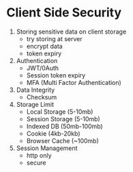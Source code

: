 # Client Side Security

1. Storing sensitive data on client storage
   - try storing at server
   - encrypt data
   - token expiry
2. Authentication
   - JWT/0Auth
   - Session token expiry
   - MFA (Multi Factor Authentication)
3. Data Integrity
   - Checksum
4. Storage Limit
   - Local Storage (5-10mb)
   - Session Storage (5-10mb)
   - Indexed DB (50mb-100mb)
   - Cookie (4kb-20kb)
   - Browser Cache (~100mb)
5. Session Management
   - http only
   - secure

